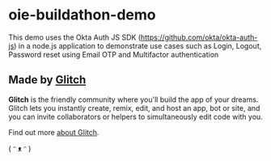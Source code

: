 # oie-buildathon-demo

This demo uses the Okta Auth JS SDK (https://github.com/okta/okta-auth-js) in a node.js application to demonstrate use cases such as Login, Logout, Password reset using Email OTP and Multifactor authentication


## Made by [Glitch](https://glitch.com/)

**Glitch** is the friendly community where you'll build the app of your dreams. Glitch lets you instantly create, remix, edit, and host an app, bot or site, and you can invite collaborators or helpers to simultaneously edit code with you.

Find out more [about Glitch](https://glitch.com/about).

( ᵔ ᴥ ᵔ )
